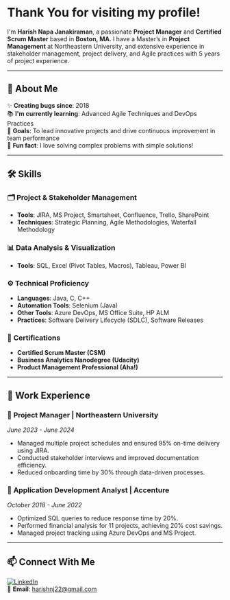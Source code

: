 # Thank You for visiting my profile!

I'm **Harish Napa Janakiraman**, a passionate **Project Manager** and **Certified Scrum Master** based in **Boston, MA**. I have a Master’s in **Project Management** at Northeastern University, and extensive experience in stakeholder management, project delivery, and Agile practices with 5 years of project experience.

---

## 🔎 **About Me**

✨ **Creating bugs since**: 2018  
📚 **I'm currently learning**: Advanced Agile Techniques and DevOps Practices  
🎯 **Goals**: To lead innovative projects and drive continuous improvement in team performance  
🎲 **Fun fact**: I love solving complex problems with simple solutions!

---

## 🛠 **Skills**

### 🗂 **Project & Stakeholder Management**
- **Tools**: JIRA, MS Project, Smartsheet, Confluence, Trello, SharePoint  
- **Techniques**: Strategic Planning, Agile Methodologies, Waterfall Methodology  

### 📊 **Data Analysis & Visualization**
- **Tools**: SQL, Excel (Pivot Tables, Macros), Tableau, Power BI  

### ⚙️ **Technical Proficiency**
- **Languages**: Java, C, C++  
- **Automation Tools**: Selenium (Java)  
- **Other Tools**: Azure DevOps, MS Office Suite, HP ALM  
- **Practices**: Software Delivery Lifecycle (SDLC), Software Releases 

### 🚀 **Certifications**
- **Certified Scrum Master (CSM)**
- **Business Analytics Nanodegree (Udacity)**
- **Product Management Professional (Aha!)**

---

## 💼 **Work Experience**

### 📌 **Project Manager** | Northeastern University  
*June 2023 - June 2024*  
- Managed multiple project schedules and ensured 95% on-time delivery using JIRA.
- Conducted stakeholder interviews and improved documentation efficiency.
- Reduced onboarding time by 30% through data-driven processes.

### 📌 **Application Development Analyst** | Accenture  
*October 2018 - June 2022*  
- Optimized SQL queries to reduce response time by 20%.
- Performed financial analysis for 11 projects, achieving 20% cost savings.
- Managed project tracking using Azure DevOps and MS Project.
 

---

## 📫 **Connect With Me**

[![LinkedIn](https://img.shields.io/badge/LinkedIn-0A66C2?style=for-the-badge&logo=linkedin&logoColor=white)](https://www.linkedin.com/in/harish-napa-janakiraman/)  
📧 **Email**: [harishnj22@gmail.com](mailto:harishnj22@gmail.com)
